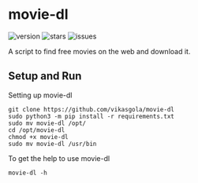 # movie-dl
![version](https://img.shields.io/github/v/release/vikasgola/movie-dl?color=green&include_prereleases)
![stars](https://img.shields.io/github/stars/vikasgola/movie-dl.svg?style=popout)
![issues](https://img.shields.io/github/issues/vikasgola/movie-dl.svg?style=popout)

A script to find free movies on the web and download it.

## Setup and Run

Setting up movie-dl

```
git clone https://github.com/vikasgola/movie-dl
sudo python3 -m pip install -r requirements.txt
sudo mv movie-dl /opt/
cd /opt/movie-dl
chmod +x movie-dl
sudo mv movie-dl /usr/bin
```

To get the help to use movie-dl

```
movie-dl -h
```
